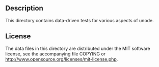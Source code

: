 Description
------------

This directory contains data-driven tests for various aspects of unode.

License
--------

The data files in this directory are distributed under the MIT software
license, see the accompanying file COPYING or
http://www.opensource.org/licenses/mit-license.php.

